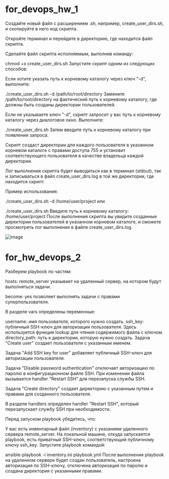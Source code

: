 # for_devops_hw_1

Создайте новый файл с расширением .sh, например, create_user_dirs.sh, и скопируйте в него код скрипта.

Откройте терминал и перейдите в директорию, где находится файл скрипта.

Сделайте файл скрипта исполняемым, выполнив команду:

chmod +x create_user_dirs.sh
Запустите скрипт одним из следующих способов:

Если хотите указать путь к корневому каталогу через ключ "-d", выполните:

./create_user_dirs.sh -d /path/to/root/directory
Замените /path/to/root/directory на фактический путь к корневому каталогу, где должны быть созданы директории пользователей.

Если не указываете ключ "-d", скрипт запросит у вас путь к корневому каталогу через диалоговое окно. Выполните:

./create_user_dirs.sh
Затем введите путь к корневому каталогу при появлении запроса.

Скрипт создаст директории для каждого пользователя в указанном корневом каталоге с правами доступа 755 и установит соответствующего пользователя в качестве владельца каждой директории.

Лог выполнения скрипта будет выводиться как в терминал (stdout), так и записываться в файл create_user_dirs.log в той же директории, где находится скрипт.

Пример использования:

./create_user_dirs.sh -d /home/user/project
или

./create_user_dirs.sh
Введите путь к корневому каталогу: /home/user/project
После выполнения скрипта вы увидите созданные директории пользователей в указанном корневом каталоге, и сможете просмотреть лог выполнения в файле create_user_dirs.log.

![image](https://github.com/Ilya-Zhirukhin/for_devops_hw/assets/99948155/7a56fab9-6ef4-462a-82cb-594eb9903877)

# for_hw_devops_2



Разберем playbook по частям:

hosts: remote_server указывает на удаленный сервер, на котором будут выполняться задачи.

become: yes позволяет выполнять задачи с правами суперпользователя.

В разделе vars определены переменные:

username: имя пользователя, которого нужно создать.
ssh_key: публичный SSH-ключ для авторизации пользователя. Здесь используется функция lookup для чтения содержимого файла с ключом.
directory_path: путь к директории, которую нужно создать.
Задача "Create user" создает пользователя с указанным именем.

Задача "Add SSH key for user" добавляет публичный SSH-ключ для авторизации пользователя.

Задача "Disable password authentication" отключает авторизацию по паролю в конфигурационном файле SSH. При изменении файла вызывается handler "Restart SSH" для перезапуска службы SSH.

Задача "Create directory" создает директорию с указанным путем и правами для созданного пользователя.

В разделе handlers определен handler "Restart SSH", который перезапускает службу SSH при необходимости.

Перед запуском playbook убедитесь, что:

У вас есть инвентарный файл (inventory) с указанием удаленного сервера remote_server.
На локальной машине, откуда запускается playbook, есть приватный SSH-ключ, соответствующий публичному ключу ssh_key.
Запустите playbook командой:

ansible-playbook -i inventory.ini playbook.yml
После выполнения playbook на удаленном сервере будет создан пользователь, настроена авторизация по SSH-ключу, отключена авторизация по паролю и создана директория с указанными правами.

